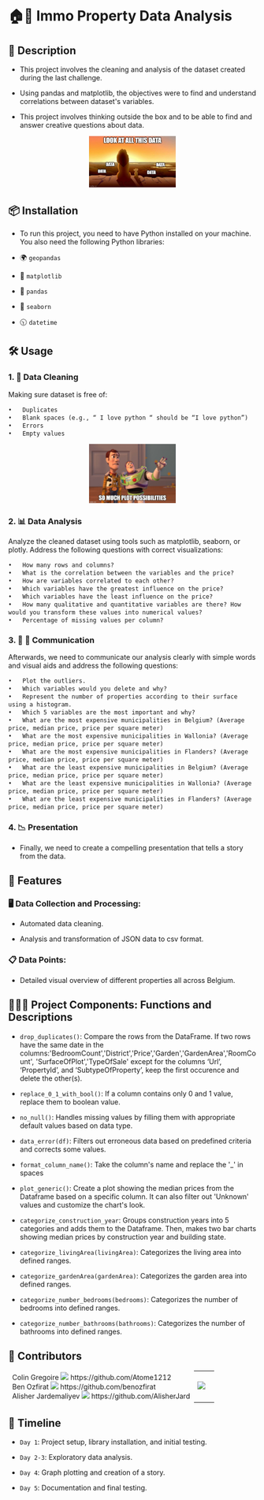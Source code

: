# 🏠🏢 Immo Property Data Analysis


## 📜 Description


- This project involves the cleaning and analysis of the dataset created during the last challenge.

- Using pandas and matplotlib, the objectives were to find and understand correlations between dataset's variables.

- This project involves thinking outside the box and to be able to find and answer creative questions about data.

<p align="center">
  <img src="./Images/Image 1.jpg" style="max-width: 35%; height: auto;">
</p>

## 📦 Installation
 
- To run this project, you need to have Python installed on your machine.
  You also need the following Python libraries:

- 🌍 `geopandas`

- 🧮 `matplotlib`

- 🐼 `pandas`

- 🌊 `seaborn`

- 🕥 `datetime`


## 🛠️ Usage
  
### 1. 🧹 Data Cleaning

Making sure dataset is free of:

	•	Duplicates
	•	Blank spaces (e.g., “ I love python “ should be “I love python”)
	•	Errors
	•	Empty values


<p align="center">
  <img src="./Images/Image 2.jpg" style="max-width: 35%; height: auto;">
</p>


### 2. 📊 Data Analysis



Analyze the cleaned dataset using tools such as matplotlib, seaborn, or plotly. Address the following questions with correct visualizations:

	•	How many rows and columns?
	•	What is the correlation between the variables and the price?
	•	How are variables correlated to each other?
	•	Which variables have the greatest influence on the price?
	•	Which variables have the least influence on the price?
	•	How many qualitative and quantitative variables are there? How would you transform these values into numerical values?
	•	Percentage of missing values per column?

### 3. 🔄 📝 Communication

Afterwards, we need to communicate our analysis clearly with simple words and visual aids and address the following questions:

	•	Plot the outliers.
	•	Which variables would you delete and why?
	•	Represent the number of properties according to their surface using a histogram.
	•	Which 5 variables are the most important and why?
	•	What are the most expensive municipalities in Belgium? (Average price, median price, price per square meter)
	•	What are the most expensive municipalities in Wallonia? (Average price, median price, price per square meter)
	•	What are the most expensive municipalities in Flanders? (Average price, median price, price per square meter)
	•	What are the least expensive municipalities in Belgium? (Average price, median price, price per square meter)
	•	What are the least expensive municipalities in Wallonia? (Average price, median price, price per square meter)
	•	What are the least expensive municipalities in Flanders? (Average price, median price, price per square meter)

### 4. 📉 Presentation

- Finally, we need to create a compelling presentation that tells a story from the data.

## 🦄 Features

### 🖥️ Data Collection and Processing:

- Automated data cleaning.

- Analysis and transformation of JSON data to csv format.

### 📋 Data Points:

- Detailed visual overview of different properties all across Belgium.


## 🧑‍💻🎯 Project Components: Functions and Descriptions

-  `drop_duplicates()`: Compare the rows from the DataFrame. If two rows have the same date in the columns:'BedroomCount','District','Price','Garden','GardenArea','RoomCount',
'SurfaceOfPlot','TypeOfSale' except for the columns ‘Url’, ‘PropertyId’, and ‘SubtypeOfProperty’, keep the first occurence and delete the other(s).

- `replace_0_1_with_bool()`: If a column contains only 0 and 1 value, replace them to boolean value.

- `no_null()`: Handles missing values by filling them with appropriate default values based on data type.

- `data_error(df)`:  Filters out erroneous data based on predefined criteria and corrects some values.

- `format_column_name()`: Take the column's name and replace the '_' in spaces

- `plot_generic()`: Create a plot showing the median prices from the Dataframe based on a specific column. It can also filter out 'Unknown' values and customize the chart's look.

- `categorize_construction_year`: Groups construction years into 5 categories and  adds them to the Dataframe. Then, makes two bar charts showing median prices by construction year and building state.

- `categorize_livingArea(livingArea)`: Categorizes the living area into defined ranges.
  
- `categorize_gardenArea(gardenArea)`: Categorizes the garden area into defined ranges.

- `categorize_number_bedrooms(bedrooms)`: Categorizes the number of bedrooms into defined ranges.

- `categorize_number_bathrooms(bathrooms)`: Categorizes the number of bathrooms into defined ranges.
    


## 👥 Contributors


<table style="width: 100%;" >
<tbody>
<tr>
<td style="border: 1px solid #ffffff00" width="90%">
Colin Gregoire <img src="https://raw.githubusercontent.com/Joffreybvn/challenge-collecting-data/master/docs/arrow.svg" width="12"> https://github.com/Atome1212<br>
Ben Ozfirat <img src="https://raw.githubusercontent.com/Joffreybvn/challenge-collecting-data/master/docs/arrow.svg" width="12"> https://github.com/benozfirat<br>
Alisher Jardemaliyev <img src="https://raw.githubusercontent.com/Joffreybvn/challenge-collecting-data/master/docs/arrow.svg" width="12"> https://github.com/AlisherJard
</td>
<td>
<img src="https://github.com/kaiyungtan/challenge-data-analysis/blob/master/Visualisation/Immoweb%20house%20logo.png?raw=true">
</td>
</tr>
</tbody>
</table>


## 📅 Timeline

- `Day 1`: Project setup, library installation, and initial testing.

- `Day 2-3`: Exploratory data analysis.

- `Day 4`: Graph plotting and creation of a story.

- `Day 5`: Documentation and final testing.

